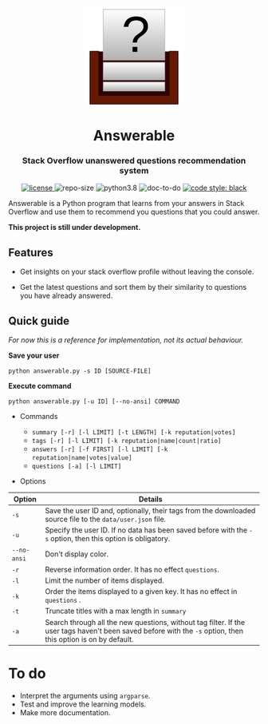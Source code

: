 <p align="center">
    <img src="doc/logo.svg" height="200px" alt="logo" title="Answerable">
</p>
<h1 align="center">Answerable</h1>
<h3 align="center">Stack Overflow unanswered questions recommendation system</h3>
<p align="center">
	<a href="LICENSE">
        <img alt="license" src="https://img.shields.io/badge/license-MIT-informational">
    </a>
	<img alt="repo-size" src="https://img.shields.io/github/repo-size/MiguelMJ/Answerable">
	<img alt="python3.8" src="https://img.shields.io/badge/python-3.8-informational">  
	<img alt="doc-to-do" src="https://img.shields.io/badge/documentation-To_do-important">
	<a href="https://github.com/psf/black">
        <img alt="code style: black" src="https://img.shields.io/badge/code%20style-black-000000.svg">
    </a>
</p>
Answerable is a Python program that learns from your answers in Stack Overflow and use them to recommend you questions that you could answer.

**This project is still under development.**

## Features

- Get insights on your stack overflow profile without leaving the console.

- Get the latest questions and sort them by their similarity to questions you have already answered.

## Quick guide

_For now this is a reference for implementation, not its actual behaviour._

**Save your user**

```
python answerable.py -s ID [SOURCE-FILE]
```
**Execute command**

```
python answerable.py [-u ID] [--no-ansi] COMMAND
```
- Commands
  - `summary [-r] [-l LIMIT] [-t LENGTH] [-k reputation|votes]`
  - `tags [-r] [-l LIMIT] [-k reputation|name|count|ratio]`
  - `answers [-r] [-f FIRST] [-l LIMIT] [-k reputation|name|votes|value]`
  - `questions [-a] [-l LIMIT]`

- Options

| Option      | Details                                                      |
| ----------- | ------------------------------------------------------------ |
| `-s`        | Save the user ID and, optionally, their tags from the downloaded source file to the `data/user.json` file. |
| `-u`        | Specify the user ID. If no data has been saved before with the `-s` option, then this option is obligatory. |
| `--no-ansi` | Don't display color.                                         |
| `-r`        | Reverse information order. It has no effect `questions`.     |
| `-l`        | Limit the number of items displayed.                         |
| `-k`        | Order the items displayed to a given key. It has no effect in `questions` . |
| `-t`        | Truncate titles with a max length in `summary`               |
| `-a`        | Search through all the new questions, without tag filter. If the user tags haven't been saved before with the `-s` option, then this  option is on by default. |

# To do

- Interpret the arguments using `argparse`.
- Test and improve the learning models.
- Make more documentation.
